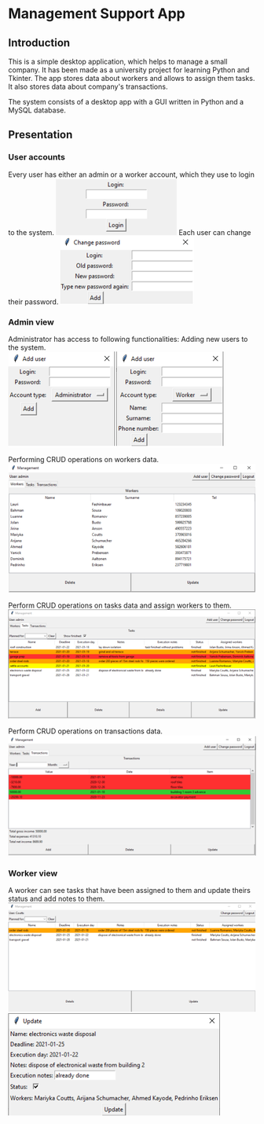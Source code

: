 # Management Support App
## Introduction
This is a simple desktop application, which helps to manage a small company. It has been made as a university project for learning Python and Tkinter.
The app stores data about workers and allows to assign them tasks. It also stores data about company's transactions.

The system consists of a desktop app with a GUI written in Python and a MySQL database.
## Presentation
### User accounts
Every user has either an admin or a worker account, which they use to login to the system.
<img src="./images/login.png">
Each user can change their password.
<img src="./images/pass_change.png">

### Admin view
Administrator has access to following functionalities:
Adding new users to the system.
<img src="./images/add_user.png">

Performing CRUD operations on workers data.
<img src="./images/admin_workers.png">

Perform CRUD operations on tasks data and assign workers to them.
<img src="./images/admin_tasks.png">

Perform CRUD operations on transactions data.
<img src="./images/admin_trans.png">
### Worker view
A worker can see tasks that have been assigned to them and update theirs status and add notes to them.
<img src="./images/worker_view.png">
<img src="./images/task_update.png">